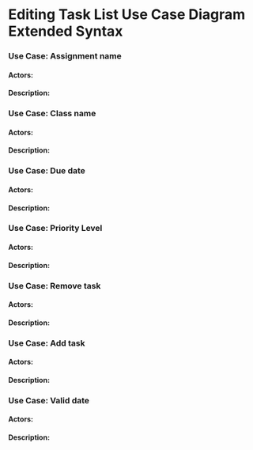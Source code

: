 # Editing Task List Use Case Diagram Extended Syntax

### Use Case: Assignment name
#### Actors: 
#### Description: 

### Use Case: Class name
#### Actors:
#### Description:

### Use Case: Due date
#### Actors:
#### Description:

### Use Case: Priority Level
#### Actors:
#### Description:

### Use Case: Remove task
#### Actors:
#### Description:

### Use Case: Add task
#### Actors:
#### Description:

### Use Case: Valid date
#### Actors:
#### Description:



